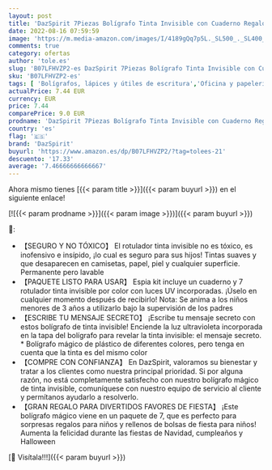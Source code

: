 ```yaml
---
layout: post
title: 'DazSpirit 7Piezas Bolígrafo Tinta Invisible con Cuaderno Regalos Cumpleaños Niños Colegio  Boli Magico Y luz Ultravioleta para Niños  Rotulador Tinta Invisible para Escribir mensajes secretos'
date: 2022-08-16 07:59:59
image: 'https://m.media-amazon.com/images/I/4189gQq7p5L._SL500_._SL400_.jpg'
comments: true
category: ofertas
author: 'tole.es'
slug: 'B07LFHVZP2-es DazSpirit 7Piezas Bolígrafo Tinta Invisible con Cuaderno...'
sku: 'B07LFHVZP2-es'
tags: [ 'Bolígrafos, lápices y útiles de escritura','Oficina y papelería','Rotuladores permanentes','Rotuladores y subrayadores','bolígrafo','dazspirit','rotulador','🇪🇸', ]
actualPrice: 7.44 EUR
currency: EUR
price: 7.44
comparePrice: 9.0 EUR
prodname: 'DazSpirit 7Piezas Bolígrafo Tinta Invisible con Cuaderno Regalos Cumpleaños Niños Colegio  Boli Magico Y luz Ultravioleta para Niños  Rotulador Tinta Invisible para Escribir mensajes secretos'
country: 'es'
flag: '🇪🇸'
brand: 'DazSpirit'
buyurl: 'https://www.amazon.es/dp/B07LFHVZP2/?tag=tolees-21'
descuento: '17.33'
average: '7.46666666666667'
---
```


Ahora mismo tienes [{{< param title >}}]({{< param buyurl >}}) en el siguiente enlace!

[![{{< param prodname >}}]({{< param image >}})]({{< param buyurl >}})

🔎:

- 【SEGURO Y NO TÓXICO】 El rotulador tinta invisible no es tóxico, es inofensivo e insípido, ¡lo cual es seguro para sus hijos! Tintas suaves y que desaparecen en camisetas, papel, piel y cualquier superficie. Permanente pero lavable
- 【PAQUETE LISTO PARA USAR】 Espia kit incluye un cuaderno y 7 rotulador tinta invisible por color con luces UV incorporadas. ¡Úselo en cualquier momento después de recibirlo! Nota: Se anima a los niños menores de 3 años a utilizarlo bajo la supervisión de los padres
- 【ESCRIBE TU MENSAJE SECRETO】 ¡Escribe tu mensaje secreto con estos bolígrafo de tinta invisible! Enciende la luz ultravioleta incorporada en la tapa del bolígrafo para revelar la tinta invisible: el mensaje secreto. * Bolígrafo mágico de plástico de diferentes colores, pero tenga en cuenta que la tinta es del mismo color
- 【COMPRE CON CONFIANZA】 En DazSpirit, valoramos su bienestar y tratar a los clientes como nuestra principal prioridad. Si por alguna razón, no está completamente satisfecho con nuestro bolígrafo mágico de tinta invisible, comuníquese con nuestro equipo de servicio al cliente y permítanos ayudarlo a resolverlo.
- 【GRAN REGALO PARA DIVERTIDOS FAVORES DE FIESTA】 ¡Este bolígrafo mágico viene en un paquete de 7, que es perfecto para sorpresas regalos para niños y rellenos de bolsas de fiesta para niños! Aumenta la felicidad durante las fiestas de Navidad, cumpleaños y Halloween

[🛒 Visítala!!!]({{< param buyurl >}})
